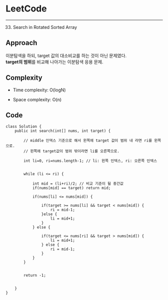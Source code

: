 [//]: # (# Intuition)
<!-- Describe your first thoughts on how to solve this problem. -->


# LeetCode
___
33. Search in Rotated Sorted Array
## Approach
<!-- Describe your approach to solving the problem. -->
이분탐색을 하되, target 값의 대소비교를 하는 것이 아닌 문제였다.  
**target의 범위**를 비교해 나아가는 이분탐색 응용 문제.

## Complexity
- Time complexity: O(logN)
<!-- Add your time complexity here, e.g. $$O(n)$$ -->

- Space complexity: O(n)
<!-- Add your space complexity here, e.g. $$O(n)$$ -->

## Code
```
class Solution {
    public int search(int[] nums, int target) {
        
        // middle 인덱스 기준으로 해서 왼쪽에 target 값이 범위 내 라면 ri를 왼쪽으로.
        // 왼쪽에 target값이 범위 밖이라면 li를 오른쪽으로.
        
        int li=0, ri=nums.length-1; // li: 왼쪽 인덱스, ri: 오른쪽 인덱스
        
        
        while (li <= ri) {

            int mid = (li+ri)/2; // 비교 기준이 될 중간값
            if(nums[mid] == target) return mid;

            if(nums[li] <= nums[mid]) {

                if(target >= nums[li] && target < nums[mid]) {
                    ri = mid-1;
                }else {
                    li = mid+1;
                }
            } else {

                if(target <= nums[ri] && target > nums[mid]) {
                    li = mid+1;
                } else {
                    ri = mid-1;
                }
            }
        }


        return -1;

        
    }
}
```
